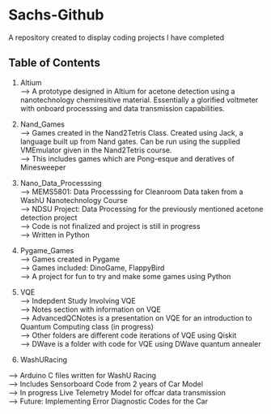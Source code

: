 # Sachs-Github
A repository created to display coding projects I have completed

## Table of Contents

1. Altium  
--> A prototype designed in Altium for acetone detection using a nanotechnology chemiresitive material. Essentially a glorified voltmeter with onboard processsing and data transmission capabilities.  
  
2. Nand_Games  
--> Games created in the Nand2Tetris Class. Created using Jack, a language built up from Nand gates. Can be run using the supplied VMEmulator given in the Nand2Tetris course.  
--> This includes games which are Pong-esque and deratives of Minesweeper  
  
3. Nano_Data_Processsing  
--> MEMS5801: Data Processsing for Cleanroom Data taken from a WashU Nanotechnology Course  
--> NDSU Project: Data Processing for the previously mentioned acetone detection project  
--> Code is not finalized and project is still in progress  
--> Written in Python  
  
4. Pygame_Games  
--> Games created in Pygame  
--> Games included: DinoGame, FlappyBird  
--> A project for fun to try and make some games using Python  
  
5. VQE  
--> Indepdent Study Involving VQE  
--> Notes section with information on VQE  
--> AdvancedQCNotes is a presentation on VQE for an introduction to Quantum Computing class (in progress)  
--> Other folders are different code iterations of VQE using Qiskit  
--> DWave is a folder with code for VQE using DWave quantum annealer  
  
6. WashURacing  
  
--> Arduino C files written for WashU Racing  
--> Includes Sensorboard Code from 2 years of Car Model  
--> In progress Live Telemetry Model for offcar data transmission  
--> Future: Implementing Error Diagnostic Codes for the Car  
